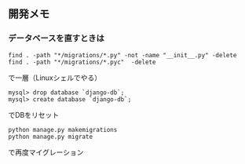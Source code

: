 ## 開発メモ
### データベースを直すときは
```
find . -path "*/migrations/*.py" -not -name "__init__.py" -delete
find . -path "*/migrations/*.pyc"  -delete
```
で一層（Linuxシェルでやる）
```
mysql> drop database `django-db`;
mysql> create database `django-db`;
```
でDBをリセット
```
python manage.py makemigrations
python manage.py migrate
```
で再度マイグレーション